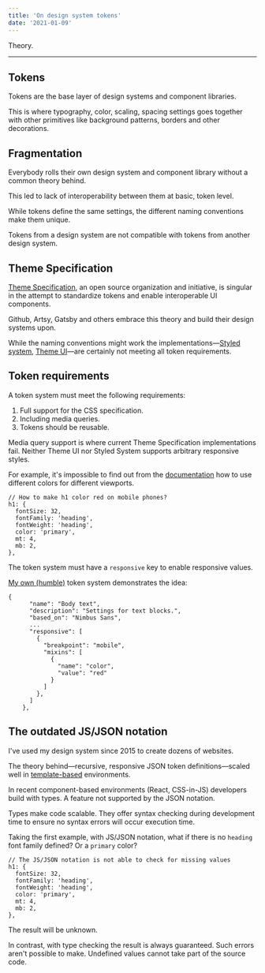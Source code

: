 ```yaml
---
title: 'On design system tokens'
date: '2021-01-09'
---
```


Theory.

<!--more-->

---

## Tokens

Tokens are the base layer of design systems and component libraries.

This is where typography, color, scaling, spacing settings goes together with other primitives like background patterns, borders and other decorations.

## Fragmentation

Everybody rolls their own design system and component library without a common theory behind.

This led to lack of interoperability between them at basic, token level.

While tokens define the same settings, the different naming conventions make them unique.

Tokens from a design system are not compatible with tokens from another design system.

## Theme Specification

[Theme Specification](https://system-ui.com/), an open source organization and initiative, is singular in the attempt to standardize tokens and enable interoperable UI components.

Github, Artsy, Gatsby and others embrace this theory and build their design systems upon.

While the naming conventions might work the implementations&mdash;[Styled system](https://styled-system.com/), [Theme UI](https://theme-ui.com/)&mdash;are certainly not meeting all token requirements.

## Token requirements

A token system must meet the following requirements:

1. Full support for the CSS specification.
2. Including media queries.
3. Tokens should be reusable.

Media query support is where current Theme Specification implementations fail. Neither Theme UI nor Styled System supports arbitrary responsive styles.

For example, it's impossible to find out from the [documentation](https://theme-ui.com/theming/#styles) how to use different colors for different viewports.

```
// How to make h1 color red on mobile phones?
h1: {
  fontSize: 32,
  fontFamily: 'heading',
  fontWeight: 'heading',
  color: 'primary',
  mt: 4,
  mb: 2,
},
```

The token system must have a `responsive` key to enable responsive values.

[My own (humble)](https://github.com/metamn/gust/blob/master/code/framework/design/typography/text-style/text-style.json) token system demonstrates the idea:

```
{
      "name": "Body text",
      "description": "Settings for text blocks.",
      "based_on": "Nimbus Sans",
      ...
      "responsive": [
        {
          "breakpoint": "mobile",
          "mixins": [
            {
              "name": "color",
              "value": "red"
            }
          ]
        },
      ]
    },
```

## The outdated JS/JSON notation

I've used my design system since 2015 to create dozens of websites.

The theory behind&mdash;recursive, responsive JSON token definitions&mdash;scaled well in [template-based](http://metamn.io/react/a-little-css-history) environments.

In recent component-based environments (React, CSS-in-JS) developers build with types. A feature not supported by the JSON notation.

Types make code scalable. They offer syntax checking during development time to ensure no syntax errors will occur execution time.

Taking the first example, with JS/JSON notation, what if there is no `heading` font family defined? Or a `primary` color?

```
// The JS/JSON notation is not able to check for missing values
h1: {
  fontSize: 32,
  fontFamily: 'heading',
  fontWeight: 'heading',
  color: 'primary',
  mt: 4,
  mb: 2,
},
```

The result will be unknown.

In contrast, with type checking the result is always guaranteed. Such errors aren't possible to make. Undefined values cannot take part of the source code.
